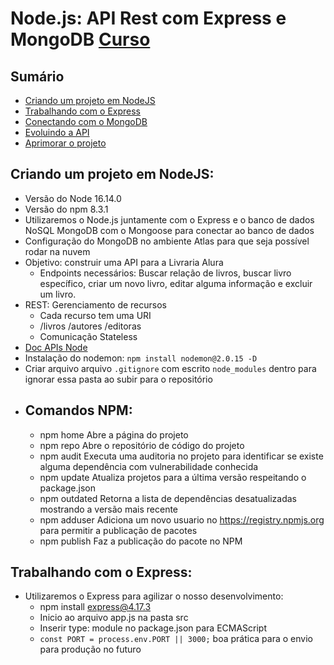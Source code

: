 # Node.js: API Rest com Express e MongoDB [Curso](https://cursos.alura.com.br/course/nodejs-api-rest-express-mongodb)
## Sumário

- [Criando um projeto em NodeJS](#criando-um-projeto-em-nodejs)
- [Trabalhando com o Express](#trabalhando-com-o-express)
- [Conectando com o MongoDB](#)
- [Evoluindo a API](#)
- [Aprimorar o projeto](#depurando-a-requisição-http)

## Criando um projeto em NodeJS:
- Versão do Node 16.14.0 
- Versão do npm 8.3.1
- Utilizaremos o Node.js juntamente com o Express e o banco de dados NoSQL MongoDB com o Mongoose para conectar ao banco de dados
- Configuração do MongoDB no ambiente Atlas para que seja possível rodar na nuvem
- Objetivo: construir uma API para a Livraria Alura
  - Endpoints necessários: Buscar relação de livros, buscar livro específico, criar um novo livro, editar alguma informação e excluir um livro.
- REST: Gerenciamento de recursos
  - Cada recurso tem uma URI
  - /livros /autores /editoras
  - Comunicação Stateless
- [Doc APIs Node](https://nodejs.org/api/)
- Instalação do nodemon: `npm install nodemon@2.0.15 -D`
- Criar arquivo arquivo `.gitignore` com escrito `node_modules` dentro para ignorar essa pasta ao subir para o repositório
- Comandos NPM:
  - 
  - npm home	Abre a página do projeto
  - npm repo	Abre o repositório de código do projeto
  - npm audit	Executa uma auditoria no projeto para identificar se existe alguma dependência com vulnerabilidade conhecida
  - npm update	Atualiza projetos para a última versão respeitando o package.json
  - npm outdated	Retorna a lista de dependências desatualizadas mostrando a versão mais recente
  - npm adduser	Adiciona um novo usuario no https://registry.npmjs.org para permitir a publicação de pacotes
  - npm publish	Faz a publicação do pacote no NPM

## Trabalhando com o Express:
- Utilizaremos o Express para agilizar o nosso desenvolvimento:
  - npm install express@4.17.3
  - Inicio ao arquivo app.js na pasta src
  - Inserir type: module no package.json para ECMAScript
  - `const PORT = process.env.PORT || 3000;` boa prática para o envio para produção no futuro
  
